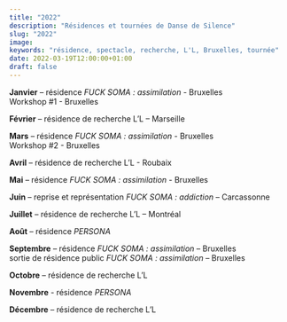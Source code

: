 ```yaml
---
title: "2022"
description: "Résidences et tournées de Danse de Silence"
slug: "2022"
image:
keywords: "résidence, spectacle, recherche, L'L, Bruxelles, tournée"
date: 2022-03-19T12:00:00+01:00
draft: false
---
```

**Janvier** – résidence *FUCK SOMA : assimilation* -  Bruxelles  
Workshop #1 - Bruxelles

**Février** – résidence de recherche L’L – Marseille 

**Mars** – résidence *FUCK SOMA : assimilation* -  Bruxelles  
Workshop #2 - Bruxelles

**Avril** – résidence de recherche L’L - Roubaix

**Mai** – résidence *FUCK SOMA : assimilation* -  Bruxelles

**Juin** – reprise et représentation *FUCK SOMA : addiction* – Carcassonne

**Juillet** – résidence de recherche L’L – Montréal

**Août** – résidence *PERSONA*

**Septembre** – résidence *FUCK SOMA : assimilation* – Bruxelles  
sortie de résidence public *FUCK SOMA : assimilation* – Bruxelles

**Octobre** – résidence de recherche L’L

**Novembre** -  résidence *PERSONA*

**Décembre** – résidence de recherche L’L
</code>
